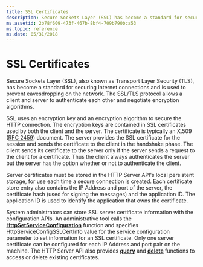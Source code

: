 ```yaml
---
title: SSL Certificates
description: Secure Sockets Layer (SSL) has become a standard for securing Internet connections and is used to prevent eavesdropping on the network. The SSL protocol allows a client and server to authenticate each other and negotiate encryption algorithms.
ms.assetid: 2b78f609-473f-467b-8bf4-709b790bca53
ms.topic: reference
ms.date: 05/31/2018
---
```


# SSL Certificates

Secure Sockets Layer (SSL), also known as Transport Layer Security (TLS), has become a standard for securing Internet connections and is used to prevent eavesdropping on the network. The SSL/TLS protocol allows a client and server to authenticate each other and negotiate encryption algorithms.

SSL uses an encryption key and an encryption algorithm to secure the HTTP connection. The encryption keys are contained in SSL certificates used by both the client and the server. The certificate is typically an X.509 ([RFC 2459](https://www.ietf.org/rfc/rfc2459.txt)) document. The server provides the SSL certificate for the session and sends the certificate to the client in the handshake phase. The client sends its certificate to the server only if the server sends a request to the client for a certificate. Thus the client always authenticates the server but the server has the option whether or not to authenticate the client.

Server certificates must be stored in the HTTP Server API's local persistent storage, for use each time a secure connection is created. Each certificate store entry also contains the IP Address and port of the server, the certificate hash (used for signing the messages) and the application ID. The application ID is used to identify the application that owns the certificate.

System administrators can store SSL server certificate information with the configuration APIs. An administrative tool calls the [**HttpSetServiceConfiguration**](/windows/desktop/api/Http/nf-http-httpsetserviceconfiguration) function and specifies HttpServiceConfigSSLCertInfo value for the service configuration parameter to set information for an SSL certificate. Only one server certificate can be configured for each IP Address and port pair on the machine. The HTTP Server API also provides [**query**](/windows/desktop/api/Http/nf-http-httpqueryserviceconfiguration) and [**delete**](/windows/desktop/api/Http/nf-http-httpdeleteserviceconfiguration) functions to access or delete existing certificates.

 

 





